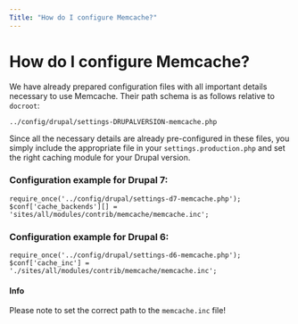 ```yaml
---
Title: "How do I configure Memcache?"
---
```


# How do I configure Memcache?

We have already prepared configuration files with all important details
necessary to use Memcache. Their path schema is as follows relative to
`docroot`:

`../config/drupal/settings-DRUPALVERSION-memcache.php`

Since all the necessary details are already pre-configured in these
files, you simply include the appropriate file in your
`settings.production.php` and set the right caching module for your Drupal
version.

### Configuration example for Drupal 7:

    require_once('../config/drupal/settings-d7-memcache.php');  
    $conf['cache_backends'][] = 'sites/all/modules/contrib/memcache/memcache.inc';

### Configuration example for Drupal 6:

    require_once('../config/drupal/settings-d6-memcache.php');  
    $conf['cache_inc'] = './sites/all/modules/contrib/memcache/memcache.inc';

#### Info

Please note to set the correct path to the `memcache.inc` file!
